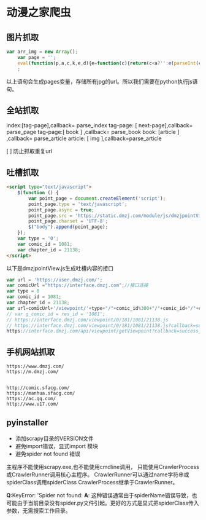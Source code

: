 # 动漫之家爬虫


## 图片抓取

``` js
var arr_img = new Array();
    var page = '';
    eval(function(p,a,c,k,e,d){e=function(c){return(c<a?'':e(parseInt(c/a)))+((c=c%a)>35?String.fromCharCode(c+29):c.toString(36))};if(!''.replace(/^/,String)){while(c--){d[e(c)]=k[c]||e(c)}k=[function(e){return d[e]}];e=function(){return'\\w+'};c=1};while(c--){if(k[c]){p=p.replace(new RegExp('\\b'+e(c)+'\\b','g'),k[c])}}return p}('P g=g=\'["y\\/%0%7%8%1%9%2%1%6%5%0%4%2%0%3%a\\/%0%7%8%1%9%2%1%6%5%0%4%2%0%3%a%e%1%f%c%0%d%3\\/Q.b","y\\/%0%7%8%1%9%2%1%6%5%0%4%2%0%3%a\\/%0%7%8%1%9%2%1%6%5%0%4%2%0%3%a%e%1%f%c%0%d%3\\/1o.b","y\\/%0%7%8%1%9%2%1%6%5%0%4%2%0%3%a\\/%0%7%8%1%9%2%1%6%5%0%4%2%0%3%a%e%1%f%c%0%d%3\\/1p.b"]\';',62,121,'E5|E7|BE|B7|B0|84|9A|A6|96|B2|B4|jpg|AC12|8D|20|AC|pages|0032|0033|0035|0034|0036|0028|0026|0037|0027|0029|0030|0031|0046|0025|0045|0047|0078|0077|0060|0058|0061|0062|0063|0057|0056|0052|0053|0054|0055|0064|0065|0073|0072|0074|0075|0076|0051|0071|0066|0067|0068|0070|0069'.split('|'),0,{}))
    ;
```
以上语句会生成pages变量，存储所有jpg的url。所以我们需要在python执行js语句。

## 全站抓取
index:[tag-page],callback= parse_index
tag-page: [ next-page],callback= parse_page
tag-page:[ book ] ,callback= parse_book
book: [article ] ,callback= parse_article
article: [ img  ],callback=parse_article

[ ] 防止抓取重复url

## 吐槽抓取

``` html
<script type="text/javascript">
    $(function () {
        var point_page = document.createElement('script');
        point_page.type = 'text/javascript';
        point_page.async = true;
        point_page.src = 'https://static.dmzj.com/module/js/dmzjpointView.js';
        point_page.charset = 'UTF-8';
        $("body").append(point_page);
    });
    var type = '0';
    var comic_id = 1081;
    var chapter_id = 21138;
</script>
```

以下是dmzjpointView.js生成吐槽内容的接口
``` javascript
var url = 'https://user.dmzj.com/';
var comicUrl ="https://interface.dmzj.com";//接口连接
var type = 0
var comic_id = 1081;
var chapter_id = 21138;
var url=comicUrl+'/viewpoint/'+type+"/"+comic_id%300+"/"+comic_id+"/"+chapter_id +".js",
// var g_comic_id = res_id = '1081';		
// https://interface.dmzj.com/viewpoint/0/181/1081/21138.js	
// https://interface.dmzj.com/viewpoint/0/181/1081/21138.js?callback=success_jsonpCallback_201508281117&_=1568516505487
https://interface.dmzj.com/api/viewpoint/getViewpoint?callback=success_jsonpCallback_201508281118&type=0&type_id=1081&chapter_id=21138&more=1&_=1568516555026
```
## 手机网站抓取


``` 
https://www.dmzj.com/
https://m.dmzj.com/


http://comic.sfacg.com/
https://manhua.sfacg.com/
https://ac.qq.com/
http://www.u17.com/
```

## pyinstaller
* 添加scrapy目录的VERSION文件
* 避免import错误，显式import 模块
* 避免spider not found 错误


主程序不能使用scrapy.exe,也不能使用cmdline调用，
只能使用CrawlerProcess或CrawlerRunner调用核心主程序。
CrawlerRunner可以通过name字符串或spiderClass调用spiderClass
CrawlerProcess继承于CrawlerRunner。

**Q**:KeyError: 'Spider not found: 
**A**: 这种错误通常由于spiderName错误导致，也可能由于当前目录没有spider.py文件引起。更好的方式是显式把spiderClass传入参数，无需搜索工作目录。

